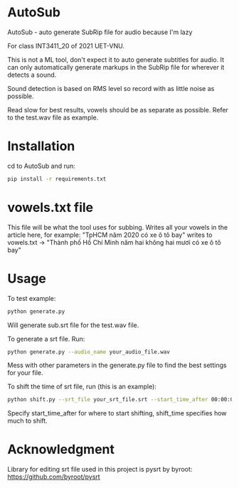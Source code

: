 # AutoSub
AutoSub - auto generate SubRip file for audio because I'm lazy

For class INT3411_20 of 2021 UET-VNU.

This is not a ML tool, don't expect it to auto generate subtitles for audio. It can only automatically generate markups in the SubRip file for wherever it detects a 
sound.

Sound detection is based on RMS level so record with as little noise as possible.

Read slow for best results, vowels should be as separate as possible. Refer to the test.wav file as example.

# Installation
cd to AutoSub and run:
```bash
pip install -r requirements.txt
```

# vowels.txt file
This file will be what the tool uses for subbing. Writes all your vowels in the article here, for example: 
"TpHCM năm 2020 có xe ô tô bay" writes to vowels.txt -> "Thành phố Hồ Chí Minh năm hai không hai mươi có xe ô tô bay"

# Usage
To test example:
```bash
python generate.py
```
Will generate sub.srt file for the test.wav file.

To generate a srt file. Run:
```bash
python generate.py --audio_name your_audio_file.wav
```
Mess with other parameters in the generate.py file to find the best settings for your file.

To shift the time of srt file, run (this is an example):
```bash
python shift.py --srt_file your_srt_file.srt --start_time_after 00:00:01.881 --shift_time 00:00:02.000
```
Specify start_time_after for where to start shifting, shift_time specifies how much to shift.

# Acknowledgment 
Library for editing srt file used in this project is pysrt by byroot: https://github.com/byroot/pysrt
